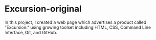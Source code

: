 # Excursion-original
In this project, I  created a web page which advertises a product called “Excursion.” using  growing toolset including HTML, CSS, Command Line Interface, Git, and GitHub.
